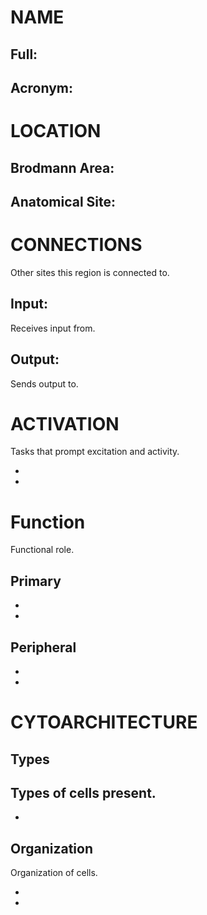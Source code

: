 # NAME

## Full:

## Acronym:

# LOCATION


## Brodmann Area:

## Anatomical Site:

# CONNECTIONS
Other sites this region is connected to.

## Input:
Receives input from.

## Output:
Sends output to.

# ACTIVATION
Tasks that prompt excitation and activity.

-
-

# Function
Functional role.

## Primary
-
-

## Peripheral
-
-

# CYTOARCHITECTURE

## Types
Types of cells present.
-
-

## Organization
Organization of cells.

-
-
